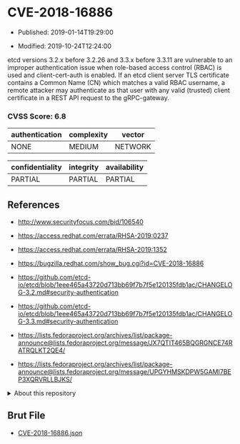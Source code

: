 # CVE-2018-16886

- Published: 2019-01-14T19:29:00

- Modified: 2019-10-24T12:24:00

etcd versions 3.2.x before 3.2.26 and 3.3.x before 3.3.11 are vulnerable to an improper authentication issue when role-based access control (RBAC) is used and client-cert-auth is enabled. If an etcd client server TLS certificate contains a Common Name (CN) which matches a valid RBAC username, a remote attacker may authenticate as that user with any valid (trusted) client certificate in a REST API request to the gRPC-gateway.

### CVSS Score: **6.8**

| authentication | complexity | vector |
| --- | --- | --- |
| NONE | MEDIUM | NETWORK |

| confidentiality | integrity | availability |
| --- | --- | --- |
| PARTIAL | PARTIAL | PARTIAL |

## References

* http://www.securityfocus.com/bid/106540

* https://access.redhat.com/errata/RHSA-2019:0237

* https://access.redhat.com/errata/RHSA-2019:1352

* https://bugzilla.redhat.com/show_bug.cgi?id=CVE-2018-16886

* https://github.com/etcd-io/etcd/blob/1eee465a43720d713bb69f7b7f5e120135fdb1ac/CHANGELOG-3.2.md#security-authentication

* https://github.com/etcd-io/etcd/blob/1eee465a43720d713bb69f7b7f5e120135fdb1ac/CHANGELOG-3.3.md#security-authentication

* https://lists.fedoraproject.org/archives/list/package-announce@lists.fedoraproject.org/message/JX7QTIT465BQGRGNCE74RATRQLKT2QE4/

* https://lists.fedoraproject.org/archives/list/package-announce@lists.fedoraproject.org/message/UPGYHMSKDPW5GAMI7BEP3XQRVRLLBJKS/

<details>
<summary>About this repository</summary> 

  This repository is part of the project [Live Hack CVE](https://github.com/Live-Hack-CVE). Main website can be found [www.live-hack.org](https://www.live-hack.org) 
  
  Made by [Sn0wAlice](https://github.com/Sn0wAlice) for the people that care about security and need to have a feed of the latest CVEs. Hope you enjoy it, don't forget to star the repo and follow me on [Twitter](https://twitter.com/Sn0wAlice) and [Github](https://github.com/Sn0wAlice). And that is my [personnal website](https://www.alice-snow.me/)

  - [Home Page](https://github.com/Live-Hack-CVE)
  - [Framework](https://github.com/Live-Hack-CVE/cve-framework)
  - [CVE database](https://github.com/Live-Hack-CVE/full_database)
  - [Changelog](https://github.com/Live-Hack-CVE/Changelog)
</details>

## Brut File

* [CVE-2018-16886.json](https://raw.githubusercontent.com/Live-Hack-CVE/full_database/main/cves/2018/CVE-2018-16886.json)

